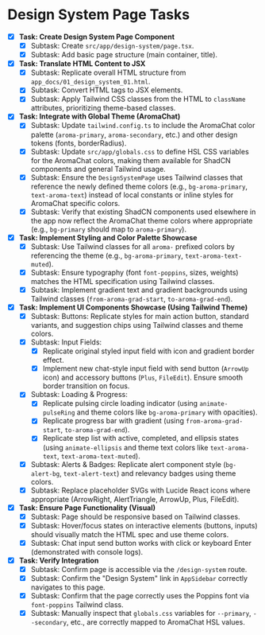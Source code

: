 # Design System Page Tasks

- [x] **Task: Create Design System Page Component**
    - [x] Subtask: Create `src/app/design-system/page.tsx`.
    - [x] Subtask: Add basic page structure (main container, title).

- [x] **Task: Translate HTML Content to JSX**
    - [x] Subtask: Replicate overall HTML structure from `app_docs/01_design_system_01.html`.
    - [x] Subtask: Convert HTML tags to JSX elements.
    - [x] Subtask: Apply Tailwind CSS classes from the HTML to `className` attributes, prioritizing theme-based classes.

- [x] **Task: Integrate with Global Theme (AromaChat)**
    - [x] Subtask: Update `tailwind.config.ts` to include the AromaChat color palette (`aroma-primary`, `aroma-secondary`, etc.) and other design tokens (fonts, borderRadius).
    - [x] Subtask: Update `src/app/globals.css` to define HSL CSS variables for the AromaChat colors, making them available for ShadCN components and general Tailwind usage.
    - [x] Subtask: Ensure the `DesignSystemPage` uses Tailwind classes that reference the newly defined theme colors (e.g., `bg-aroma-primary`, `text-aroma-text`) instead of local constants or inline styles for AromaChat specific colors.
    - [x] Subtask: Verify that existing ShadCN components used elsewhere in the app now reflect the AromaChat theme colors where appropriate (e.g., `bg-primary` should map to `aroma-primary`).

- [x] **Task: Implement Styling and Color Palette Showcase**
    - [x] Subtask: Use Tailwind classes for all `aroma-` prefixed colors by referencing the theme (e.g., `bg-aroma-primary`, `text-aroma-text-muted`).
    - [x] Subtask: Ensure typography (font `font-poppins`, sizes, weights) matches the HTML specification using Tailwind classes.
    - [x] Subtask: Implement gradient text and gradient backgrounds using Tailwind classes (`from-aroma-grad-start`, `to-aroma-grad-end`).

- [x] **Task: Implement UI Components Showcase (Using Tailwind Theme)**
    - [x] Subtask: Buttons: Replicate styles for main action button, standard variants, and suggestion chips using Tailwind classes and theme colors.
    - [x] Subtask: Input Fields: 
        - [x] Replicate original styled input field with icon and gradient border effect.
        - [x] Implement new chat-style input field with send button (`ArrowUp` icon) and accessory buttons (`Plus`, `FileEdit`). Ensure smooth border transition on focus.
    - [x] Subtask: Loading & Progress:
        - [x] Replicate pulsing circle loading indicator (using `animate-pulseRing` and theme colors like `bg-aroma-primary` with opacities).
        - [x] Replicate progress bar with gradient (using `from-aroma-grad-start`, `to-aroma-grad-end`).
        - [x] Replicate step list with active, completed, and ellipsis states (using `animate-ellipsis` and theme text colors like `text-aroma-text`, `text-aroma-text-muted`).
    - [x] Subtask: Alerts & Badges: Replicate alert component style (`bg-alert-bg`, `text-alert-text`) and relevancy badges using theme colors.
    - [x] Subtask: Replace placeholder SVGs with Lucide React icons where appropriate (ArrowRight, AlertTriangle, ArrowUp, Plus, FileEdit).

- [x] **Task: Ensure Page Functionality (Visual)**
    - [x] Subtask: Page should be responsive based on Tailwind classes.
    - [x] Subtask: Hover/focus states on interactive elements (buttons, inputs) should visually match the HTML spec and use theme colors.
    - [x] Subtask: Chat input send button works with click or keyboard Enter (demonstrated with console logs).

- [x] **Task: Verify Integration**
    - [x] Subtask: Confirm page is accessible via the `/design-system` route.
    - [x] Subtask: Confirm the "Design System" link in `AppSidebar` correctly navigates to this page.
    - [x] Subtask: Confirm that the page correctly uses the Poppins font via `font-poppins` Tailwind class.
    - [x] Subtask: Manually inspect that `globals.css` variables for `--primary`, `--secondary`, etc., are correctly mapped to AromaChat HSL values.
